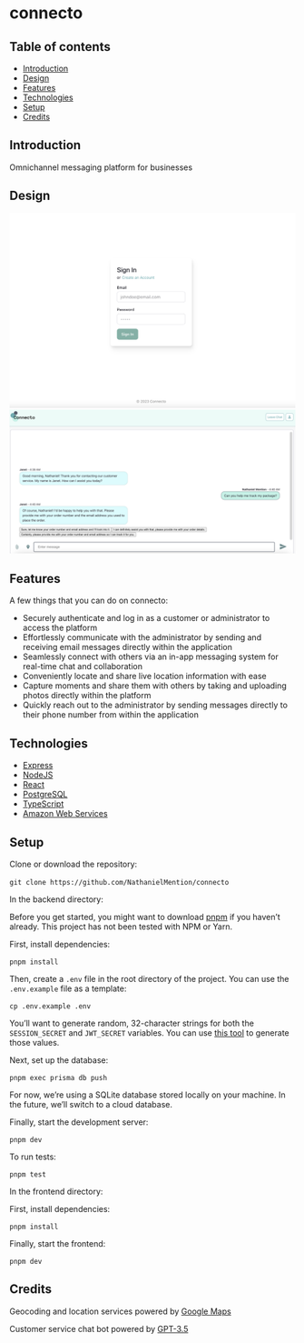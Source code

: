 # connecto

## Table of contents

- [Introduction](#Introduction)
- [Design](#Design)
- [Features](#Features)
- [Technologies](#Technologies)
- [Setup](#Setup)
- [Credits](#Credits)

## Introduction

Omnichannel messaging platform for businesses

## Design

![auth](frontend/src/images/auth.png)
![msg](frontend/src/images/msg.png)

## Features

A few things that you can do on connecto:

- Securely authenticate and log in as a customer or administrator to access the platform
- Effortlessly communicate with the administrator by sending and receiving email messages directly within the application
- Seamlessly connect with others via an in-app messaging system for real-time chat and collaboration
- Conveniently locate and share live location information with ease
- Capture moments and share them with others by taking and uploading photos directly within the platform
- Quickly reach out to the administrator by sending messages directly to their phone number from within the application

## Technologies

- [Express](https://expressjs.com/)
- [NodeJS](https://nodejs.org/en/)
- [React](https://reactjs.org/)
- [PostgreSQL](https://www.postgresql.org/)
- [TypeScript](https://www.typescriptlang.org/)
- [Amazon Web Services](https://docs.aws.amazon.com/iam/index.html?nc2=h_ql_doc_iam)

## Setup

Clone or download the repository:

`git clone https://github.com/NathanielMention/connecto`

In the backend directory:

Before you get started, you might want to download [pnpm](https://pnpm.io/) if you haven’t already. This project has not been tested with NPM or Yarn.

First, install dependencies:

```
pnpm install
```

Then, create a `.env` file in the root directory of the project. You can use the `.env.example` file as a template:

```
cp .env.example .env
```

You’ll want to generate random, 32-character strings for both the `SESSION_SECRET` and `JWT_SECRET` variables. You can use [this tool](https://1password.com/password-generator/) to generate those values.

Next, set up the database:

```
pnpm exec prisma db push
```

For now, we’re using a SQLite database stored locally on your machine. In the future, we’ll switch to a cloud database.

Finally, start the development server:

```
pnpm dev
```

To run tests:

```
pnpm test
```

In the frontend directory:

First, install dependencies:

```
pnpm install
```

Finally, start the frontend:

```
pnpm dev
```

## Credits

Geocoding and location services powered by [Google Maps](https://mapsplatform.google.com/maps-products/#geocoding)

Customer service chat bot powered by [GPT-3.5](https://platform.openai.com/docs/guides/chat)

